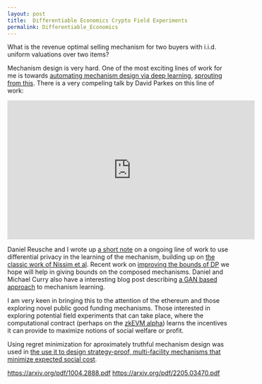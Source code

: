 ```yaml
---
layout: post
title:  Differentiable Economics Crypto Field Experiments
permalink: Differentiable_Economics
---
```


What is the revenue optimal selling mechanism for two buyers with i.i.d. uniform valuations over two items?

Mechanism design is very hard. 
One of the most exciting lines of work for me is towards [automating mechanism design via deep learning](http://proceedings.mlr.press/v97/duetting19a.html), [sprouting from this](https://scholar.google.com/scholar?cites=5937791241364902632&as_sdt=2005&sciodt=0,5&hl=en&scioq=regretnet). There is a very compeling talk by David Parkes on this line of work:

<iframe width="560" height="315" src="https://www.youtube.com/embed/pXz4K7fafes" title="YouTube video player" frameborder="0" allow="accelerometer; autoplay; clipboard-write; encrypted-media; gyroscope; picture-in-picture" allowfullscreen></iframe>


Daniel Reusche and I wrote up [a short note](https://arxiv.org/abs/2104.00159) on a ongoing line of work to use differential privacy in the learning of the mechanism, building up on [the classic work of Nissim et al](https://arxiv.org/abs/1004.2888). Recent work on [improving the bounds of DP](https://arxiv.org/pdf/2205.03470.pdf) we hope will help in giving bounds on the composed mechanisms. 
Daniel and Michael Curry also have a interesting  blog post describing [a GAN based approach](https://iclr-blog-track.github.io/2022/03/25/two-player-auction-learning/) to mechanism learning.

I am very keen in bringing this to the attention of the ethereum and those exploring novel public good funding mechanisms.
Those interested in exploring potential field experiments that can take place, where the computational contract (perhaps on the [zkEVM alpha](https://v2-docs.zksync.io/dev/)) learns the incentives it can provide to maximize notions of social welfare or profit.


Using regret minimization for aproximately truthful mechanism design was used in 
 [the use it to design strategy-proof, multi-facility mechanisms that minimize expected social cost](https://econcs.seas.harvard.edu/files/econcs/files/golowich_ijcai18.pdf).

https://arxiv.org/pdf/1004.2888.pdf https://arxiv.org/pdf/2205.03470.pdf

